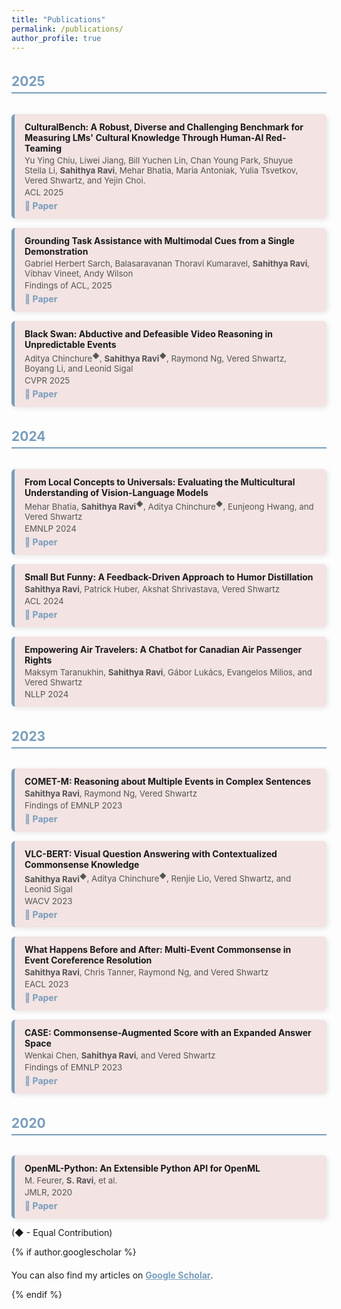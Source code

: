 ```yaml
---
title: "Publications"
permalink: /publications/
author_profile: true
---
```


<style>
  .publications-container {
    display: flex;
    flex-direction: column;
    gap: 15px;
  }
  
  .pub-year {
    font-size: 1.5em;
    font-weight: bold;
    color: #789DBC;
    border-bottom: 2px solid #789DBC;
    margin-top: 20px;
    padding-bottom: 5px;
  }
  
  .publication-card {
    background: #f3e3e3;
    padding: 12px 16px;
    border-radius: 6px;
    box-shadow: 2px 2px 8px rgba(0, 0, 0, 0.1);
    border-left: 5px solid #789DBC;
  }
  
  .pub-authors, .pub-venue {
    display: block;
    font-size: 0.95em;
    color: #555;
    margin-top: 3px;
  }
  
  .pub-link {
    display: inline-block;
    margin-top: 5px;
    color: #789DBC;
    text-decoration: none;
    font-weight: bold;
  }
  
  .pub-link:hover {
    text-decoration: underline;
  }

  .pub-scholar {
    margin-top: 20px;
  }

  .pub-scholar-link {
    font-weight: bold;
    color: #789DBC;
  }
</style>


<div class="publications-container">
  

  <!-- 2025 -->
  <h2 class="pub-year">2025</h2>
  <div class="publication-card">
    <strong>CulturalBench: A Robust, Diverse and Challenging Benchmark for Measuring LMs' Cultural Knowledge Through Human-AI Red-Teaming</strong>  
    <span class="pub-authors"> Yu Ying Chiu, Liwei Jiang, Bill Yuchen Lin, Chan Young Park, Shuyue Stella Li, <b>Sahithya Ravi</b>, Mehar Bhatia, Maria Antoniak, Yulia Tsvetkov, Vered Shwartz, and Yejin Choi.</span>  
    <span class="pub-venue">ACL 2025</span>  
    <a href="https://arxiv.org/pdf/2410.02677" class="pub-link">🔗 Paper</a>
  </div>

  <div class="publication-card">
    <strong>Grounding Task Assistance with Multimodal Cues from a Single Demonstration</strong>  
    <span class="pub-authors">Gabriel Herbert Sarch, Balasaravanan Thoravi Kumaravel, <b>Sahithya Ravi</b>, Vibhav Vineet, Andy Wilson</span>  
    <span class="pub-venue">Findings of ACL, 2025</span>  
    <a href="https://arxiv.org/pdf/2505.01578" class="pub-link">🔗 Paper</a>
  </div>

  <div class="publication-card">
    <strong>Black Swan: Abductive and Defeasible Video Reasoning in Unpredictable Events</strong>  
    <span class="pub-authors">Aditya Chinchure<sup>◆</sup>, <b>Sahithya Ravi<sup>◆</sup></b>, Raymond Ng, Vered Shwartz, Boyang Li, and Leonid Sigal</span>  
    <span class="pub-venue">CVPR 2025</span>  
    <a href="https://arxiv.org/abs/2412.05725" class="pub-link">🔗 Paper</a>
  </div>

  <!-- 2024 -->
  <h2 class="pub-year">2024</h2>

  <div class="publication-card">
    <strong>From Local Concepts to Universals: Evaluating the Multicultural Understanding of Vision-Language Models</strong>  
    <span class="pub-authors">Mehar Bhatia, <b>Sahithya Ravi<sup>◆</sup></b>, Aditya Chinchure<sup>◆</sup>, Eunjeong Hwang, and Vered Shwartz</span>  
    <span class="pub-venue">EMNLP 2024</span>  
    <a href="https://arxiv.org/abs/2407.00263" class="pub-link">🔗 Paper</a>
  </div>

  <div class="publication-card">
    <strong>Small But Funny: A Feedback-Driven Approach to Humor Distillation</strong>  
    <span class="pub-authors"><b>Sahithya Ravi</b>, Patrick Huber, Akshat Shrivastava, Vered Shwartz</span>  
    <span class="pub-venue">ACL 2024</span>  
    <a href="https://aclanthology.org/2024.acl-long.706.pdf" class="pub-link">🔗 Paper</a>
  </div>

  <div class="publication-card">
    <strong>Empowering Air Travelers: A Chatbot for Canadian Air Passenger Rights</strong>  
    <span class="pub-authors">Maksym Taranukhin, <b>Sahithya Ravi</b>, Gábor Lukács, Evangelos Milios, and Vered Shwartz</span>  
    <span class="pub-venue">NLLP 2024</span>
  </div>

   <!-- 2023 -->
  <h2 class="pub-year">2023</h2>

  <div class="publication-card">
    <strong>COMET-M: Reasoning about Multiple Events in Complex Sentences</strong>  
    <span class="pub-authors"><b>Sahithya Ravi</b>, Raymond Ng, Vered Shwartz</span>  
    <span class="pub-venue">Findings of EMNLP 2023</span>  
    <a href="https://www.semanticscholar.org/reader/d0f108b8f5fcfb81e4354b498f3f8491740ece7e" class="pub-link">🔗 Paper</a>
  </div>

  <div class="publication-card">
    <strong>VLC-BERT: Visual Question Answering with Contextualized Commonsense Knowledge</strong>  
    <span class="pub-authors"><b>Sahithya Ravi<sup>◆</sup></b>, Aditya Chinchure<sup>◆</sup>, Renjie Lio, Vered Shwartz, and Leonid Sigal</span>  
    <span class="pub-venue">WACV 2023</span>  
    <a href="https://openaccess.thecvf.com/content/WACV2023/papers/Ravi_VLC-BERT_Visual_Question_Answering_With_Contextualized_Commonsense_Knowledge_WACV_2023_paper.pdf" class="pub-link">🔗 Paper</a>
  </div>

  <div class="publication-card">
    <strong>What Happens Before and After: Multi-Event Commonsense in Event Coreference Resolution</strong>  
    <span class="pub-authors"><b>Sahithya Ravi</b>, Chris Tanner, Raymond Ng, and Vered Shwartz</span>  
    <span class="pub-venue">EACL 2023</span>  
    <a href="https://arxiv.org/pdf/2302.09715.pdf" class="pub-link">🔗 Paper</a>
  </div>

  <div class="publication-card">
    <strong>CASE: Commonsense-Augmented Score with an Expanded Answer Space</strong>  
    <span class="pub-authors">Wenkai Chen, <b>Sahithya Ravi</b>, and Vered Shwartz</span>  
    <span class="pub-venue">Findings of EMNLP 2023</span>  
    <a href="https://arxiv.org/pdf/2311.01684.pdf" class="pub-link">🔗 Paper</a>
  </div>

  <!-- 2020 -->
  <h2 class="pub-year">2020</h2>

  <div class="publication-card">
    <strong>OpenML-Python: An Extensible Python API for OpenML</strong>  
    <span class="pub-authors">M. Feurer, <b>S. Ravi</b>, et al.</span>  
    <span class="pub-venue">JMLR, 2020</span>  
    <a href="https://arxiv.org/pdf/1911.02490.pdf" class="pub-link">🔗 Paper</a>
  </div>

</div>


(◆ - Equal Contribution)

{% if author.googlescholar %}
  <p class="pub-scholar">You can also find my articles on <a href="{{author.googlescholar}}" class="pub-scholar-link">Google Scholar</a>.</p>
{% endif %}
